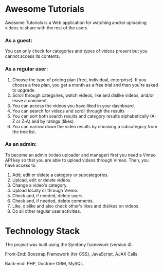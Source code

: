 # Awesome Tutorials

Awesome Tutorials is a Web application for watching and/or uploading videos to share with the rest of the users.

### As a guest:
You can only check for categories and types of videos present but you cannot access its contents.

### As a regular user:
1. Choose the type of pricing plan (free, individual, enterprise). If you choose a free plan, you get a month as a free trial and then you're asked to upgrade.
2. Scroll through categories, watch videos, like and dislike videos, and/or leave a comment.
3. You can access the videos you have liked in your dashboard.
4. You can search for videos and scroll through the results
5. You can sort both search results and category results alphabetically (A-Z or Z-A) and by ratings (likes).
6. You can narrow down the video results by choosing a subcategory from the tree list.

### As an admin:
To become an admin (video uploader and manager) first you need a Vimeo API key so that you are able to upload videos through Vimeo.
Then, you have access to:

1. Add, edit or delete a category or subcategories.
2. Upload, edit or delete videos.
3. Change a video's category.
4. Upload locally or through Viemo.
5. Check and, if needed, delete users.
6. Check and, if needed, delete comments.
7. Like, dislike and also check other's likes and dislikes on videos.
8. Do all other regular user activities.

# Technology Stack
The project was built using the Symfony framework (version 4).

Front-End: Boostrap Framework (for CSS), JavaScript, AJAX Calls.

Back-end: PHP, Doctrine ORM, MySQL.


